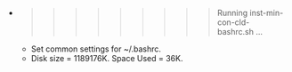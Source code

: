 * >>>>>>>>> Running inst-min-con-cld-bashrc.sh ...
  * Set common settings for ~/.bashrc.
  * Disk size = 1189176K. Space Used = 36K.
